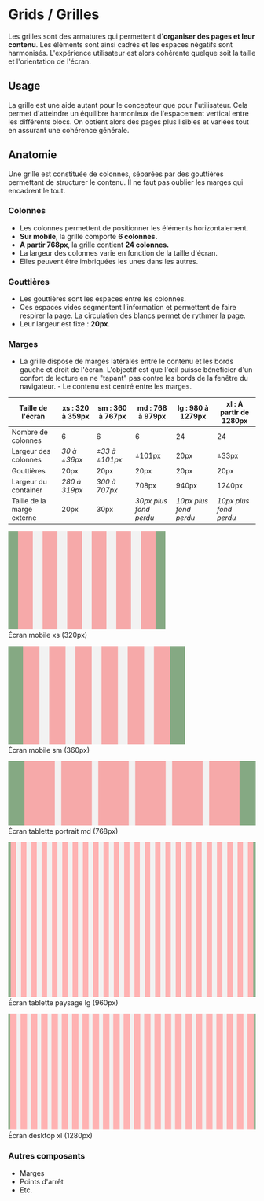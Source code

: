 # Grids / Grilles

Les grilles sont des armatures qui permettent d'**organiser des pages et leur contenu**. Les éléments sont ainsi cadrés et les espaces négatifs sont harmonisés. L'expérience utilisateur est alors cohérente quelque soit la taille et l'orientation de l'écran.



## Usage

La grille est une aide autant pour le concepteur que pour l'utilisateur. Cela permet d'atteindre un équilibre harmonieux de l'espacement vertical entre les différents blocs. On obtient alors des pages plus lisibles et variées tout en assurant une cohérence générale.

## Anatomie

Une grille est constituée de colonnes, séparées par des gouttières permettant de structurer le contenu. Il ne faut pas oublier les marges qui encadrent le tout.


### Colonnes

- Les colonnes permettent de positionner les éléments horizontalement.
- **Sur mobile**, la grille comporte **6 colonnes.**
- **A partir 768px**, la grille contient **24 colonnes.**
- La largeur des colonnes varie en fonction de la taille d'écran.
- Elles peuvent être imbriquées les unes dans les autres.


### Gouttières

- Les gouttières sont les espaces entre les colonnes.
- Ces espaces vides segmentent l’information et permettent de faire respirer la page. La circulation des blancs permet de rythmer la page.
- Leur largeur est fixe : **20px**.

### Marges
- La grille dispose de marges latérales entre le contenu et les bords gauche et droit de l'écran. L'objectif est que l'œil puisse bénéficier d'un confort de lecture en ne "tapant" pas contre les bords de la fenêtre du navigateur.
- Le contenu est centré entre les marges.

<div class="tableau-grille">

Taille de l'écran | xs&nbsp;: 320 à 359px | sm&nbsp;: 360 à 767px | md&nbsp;: 768 à 979px | lg&nbsp;: 980 à 1279px | xl&nbsp;: À partir de 1280px
------------ | ------------- | ------------- | ------------- | ------------- | -------------
Nombre de colonnes | 6 | 6 | 6 | 24 | 24
Largeur des colonnes | *30 à ±36px* | *±33 à ±101px* | ±101px | 20px | ±33px
Gouttières | 20px | 20px | 20px | 20px | 20px
Largeur du container  | *280 à 319px*  |  *300 à 707px*  | 708px | 940px  | 1240px
Taille de la marge externe | 20px | 30px | *30px plus fond perdu* | *10px plus fond perdu* | *10px plus fond perdu*

</div>

<div class="do-dont">
<div class="do">

![grid__320](design/grid__320.png)
<br/> Écran mobile xs (320px)


![grid__360](design/grid__360.png)
<br/> Écran mobile sm (360px)

![grid__360](design/grid__768.png)
<br/> Écran tablette portrait md (768px)


![grid__960](design/grid__960.png)
<br/>Écran tablette paysage lg (960px)


![grid__1280](design/grid__1280.png)
<br/> Écran desktop xl (1280px)

### Autres composants
- Marges
- Points d'arrêt
- Etc.
